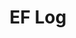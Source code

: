 ---
layout: log_page_archive
title: "EF Log"
category: log
description: A location-specific personal log.
permalink: /log/places/hikes
type: hike
loading_animation: true
sitemap:
  priority: 0.9
---